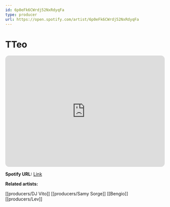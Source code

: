 ```yaml
---
id: 6p0eFk6CWrdj52NxRdyqFa
type: producer
url: https://open.spotify.com/artist/6p0eFk6CWrdj52NxRdyqFa
---
```

# TTeo

<iframe style="border-radius:12px" src="https://open.spotify.com/embed/artist/6p0eFk6CWrdj52NxRdyqFa" width="100%" height="352" frameBorder="0" allowfullscreen="" allow="autoplay; clipboard-write; encrypted-media; fullscreen; picture-in-picture" loading="lazy"></iframe>

**Spotify URL:** [Link](https://open.spotify.com/artist/6p0eFk6CWrdj52NxRdyqFa)

**Related artists:**

[[producers/DJ Vito]]
[[producers/Samy Sorge]]
[[Bengio]]
[[producers/Lev]]
